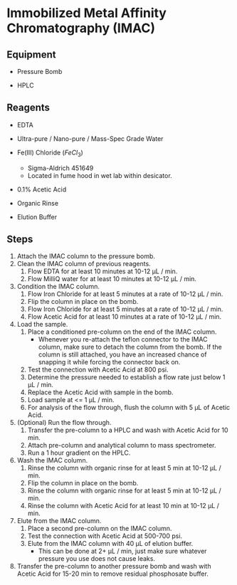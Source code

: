 # Immobilized Metal Affinity Chromatography (IMAC)

## Equipment

* Pressure Bomb

* HPLC

## Reagents

* EDTA

* Ultra-pure / Nano-pure / Mass-Spec Grade Water

* Fe(III) Chloride ($FeCl_3$)
    * Sigma-Aldrich 451649
    * Located in fume hood in wet lab within desicator.

* 0.1% Acetic Acid

* Organic Rinse

* Elution Buffer

## Steps

1. Attach the IMAC column to the pressure bomb.
2. Clean the IMAC column of previous reagents.
    1. Flow EDTA for at least 10 minutes at 10-12 μL / min.
    2. Flow MilliQ water for at least 10 minutes at 10-12 μL / min.
3. Condition the IMAC column.
    1. Flow Iron Chloride for at least 5 minutes at a rate of 10-12 μL / min.
    2. Flip the column in place on the bomb.
    3. Flow Iron Chloride for at least 5 minutes at a rate of 10-12 μL / min.
    4. Flow Acetic Acid for at least 10 minutes at a rate of 10-12 μL / min.
4. Load the sample.
    1. Place a conditioned pre-column on the end of the IMAC column.
        * Whenever you re-attach the teflon connector to the IMAC column, make
          sure to detach the column from the bomb. If the column is still
          attached, you have an increased chance of snapping it while forcing
          the connector back on.
    2. Test the connection with Acetic Acid at 800 psi.
    3. Determine the pressure needed to establish a flow rate just below 1 μL /
       min.
    4. Replace the Acetic Acid with sample in the bomb.
    5. Load sample at <= 1 μL / min.
    6. For analysis of the flow through, flush the column with 5 μL of Acetic
       Acid.
5. (Optional) Run the flow through.
    1. Transfer the pre-column to a HPLC and wash with Acetic Acid for 10 min.
    2. Attach pre-column and analytical column to mass spectrometer.
    3. Run a 1 hour gradient on the HPLC.
6. Wash the IMAC column.
    1. Rinse the column with organic rinse for at least 5 min at 10-12 μL / min.
    2. Flip the column in place on the bomb.
    3. Rinse the column with organic rinse for at least 5 min at 10-12 μL / min.
    4. Rinse the column with Acetic Acid for at least 10 min at 10-12 μL / min.
7. Elute from the IMAC column.
    1. Place a second pre-column on the IMAC column.
    2. Test the connection with Acetic Acid at 500-700 psi.
    3. Elute from the IMAC column with 40 μL of elution buffer.
        * This can be done at 2+ μL / min, just make sure whatever pressure you
          use does not cause leaks.
8. Transfer the pre-column to another pressure bomb and wash with Acetic Acid
   for 15-20 min to remove residual phosphosate buffer.
